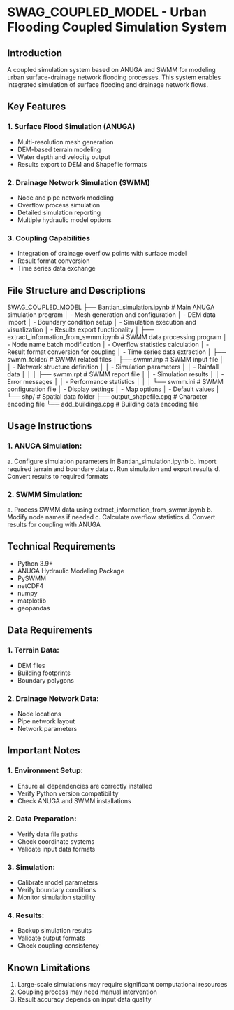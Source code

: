 # SWAG_COUPLED_MODEL - Urban Flooding Coupled Simulation System

## Introduction
A coupled simulation system based on ANUGA and SWMM for modeling urban surface-drainage network flooding processes. This system enables integrated simulation of surface flooding and drainage network flows.

## Key Features
### 1. Surface Flood Simulation (ANUGA)
- Multi-resolution mesh generation
- DEM-based terrain modeling
- Water depth and velocity output
- Results export to DEM and Shapefile formats

### 2. Drainage Network Simulation (SWMM)
- Node and pipe network modeling
- Overflow process simulation
- Detailed simulation reporting
- Multiple hydraulic model options

### 3. Coupling Capabilities
- Integration of drainage overflow points with surface model
- Result format conversion
- Time series data exchange

## File Structure and Descriptions
SWAG_COUPLED_MODEL
├── Bantian_simulation.ipynb # Main ANUGA simulation program
│ - Mesh generation and configuration
│ - DEM data import
│ - Boundary condition setup
│ - Simulation execution and visualization
│ - Results export functionality
│
├── extract_information_from_swmm.ipynb # SWMM data processing program
│ - Node name batch modification
│ - Overflow statistics calculation
│ - Result format conversion for coupling
│ - Time series data extraction
│
├── swmm_folder/ # SWMM related files
│ ├── swmm.inp # SWMM input file
│ │ - Network structure definition
│ │ - Simulation parameters
│ │ - Rainfall data
│ │
│ ├── swmm.rpt # SWMM report file
│ │ - Simulation results
│ │ - Error messages
│ │ - Performance statistics
│ │
│ └── swmm.ini # SWMM configuration file
│ - Display settings
│ - Map options
│ - Default values
│
└── shp/ # Spatial data folder
├── output_shapefile.cpg # Character encoding file
└── add_buildings.cpg # Building data encoding file

## Usage Instructions
### 1. ANUGA Simulation:
a. Configure simulation parameters in Bantian_simulation.ipynb
b. Import required terrain and boundary data
c. Run simulation and export results
d. Convert results to required formats

### 2. SWMM Simulation:
a. Process SWMM data using extract_information_from_swmm.ipynb
b. Modify node names if needed
c. Calculate overflow statistics
d. Convert results for coupling with ANUGA

## Technical Requirements
- Python 3.9+
- ANUGA Hydraulic Modeling Package
- PySWMM
- netCDF4
- numpy
- matplotlib
- geopandas

## Data Requirements
### 1. Terrain Data:
- DEM files
- Building footprints
- Boundary polygons

### 2. Drainage Network Data:
- Node locations
- Pipe network layout
- Network parameters

## Important Notes
### 1. Environment Setup:
- Ensure all dependencies are correctly installed
- Verify Python version compatibility
- Check ANUGA and SWMM installations

### 2. Data Preparation:
- Verify data file paths
- Check coordinate systems
- Validate input data formats

### 3. Simulation:
- Calibrate model parameters
- Verify boundary conditions
- Monitor simulation stability

### 4. Results:
- Backup simulation results
- Validate output formats
- Check coupling consistency

## Known Limitations
1. Large-scale simulations may require significant computational resources
2. Coupling process may need manual intervention
3. Result accuracy depends on input data quality
